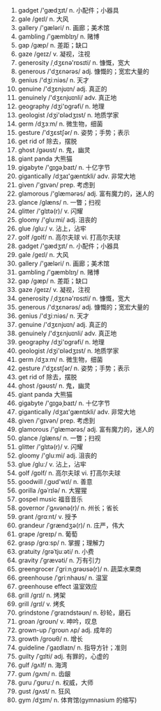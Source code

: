 1. gadget /'gædʒɪt/ n. 小配件；小器具
2. gale /ɡeɪl/ n. 大风
3. gallery /'ɡæləri/ n. 画廊；美术馆
4. gambling /'ɡæmblɪŋ/ n. 赌博
5. gap /ɡæp/ n. 差距；缺口
6. gaze /ɡeɪz/ v. 凝视，注视
7. generosity /ˌdʒɛnə'rɒsɪti/ n. 慷慨，宽大
8. generous /'dʒɛnərəs/ adj. 慷慨的；宽宏大量的
9. genius /'dʒiːniəs/ n. 天才
10. genuine /'dʒɛnjʊɪn/ adj. 真正的
11. genuinely /'dʒɛnjʊɪnli/ adv. 真正地
12. geography /dʒi'ɒɡrəfi/ n. 地理
13. geologist /dʒi'ɒlədʒɪst/ n. 地质学家
14. germ /dʒɜːm/ n. 微生物，细菌
15. gesture /'dʒɛstʃər/ n. 姿势；手势；表示
16. get rid of 除去，摆脱
17. ghost /ɡəʊst/ n. 鬼，幽灵
18. giant panda 大熊猫
19. gigabyte /'ɡɪɡəˌbaɪt/ n. 十亿字节
20. gigantically /dʒaɪ'ɡæntɪkli/ adv. 非常大地
21. given /'ɡɪvən/ prep. 考虑到
22. glamorous /'ɡlæmərəs/ adj. 富有魔力的，迷人的
23. glance /ɡlæns/ n. 一瞥；扫视
24. glitter /'ɡlɪtə(r)/ v. 闪耀
25. gloomy /'ɡluːmi/ adj. 沮丧的
26. glue /ɡluː/ v. 沾上，沾牢
27. golf /ɡɒlf/ n. 高尔夫球 vi. 打高尔夫球
28. gadget /'gædʒɪt/ n. 小配件；小器具
29. gale /ɡeɪl/ n. 大风
30. gallery /'ɡæləri/ n. 画廊；美术馆
31. gambling /'ɡæmblɪŋ/ n. 赌博
32. gap /ɡæp/ n. 差距；缺口
33. gaze /ɡeɪz/ v. 凝视，注视
34. generosity /ˌdʒɛnə'rɒsɪti/ n. 慷慨，宽大
35. generous /'dʒɛnərəs/ adj. 慷慨的；宽宏大量的
36. genius /'dʒiːniəs/ n. 天才
37. genuine /'dʒɛnjʊɪn/ adj. 真正的
38. genuinely /'dʒɛnjʊɪnli/ adv. 真正地
39. geography /dʒi'ɒɡrəfi/ n. 地理
40. geologist /dʒi'ɒlədʒɪst/ n. 地质学家
41. germ /dʒɜːm/ n. 微生物，细菌
42. gesture /'dʒɛstʃər/ n. 姿势；手势；表示
43. get rid of 除去，摆脱
44. ghost /ɡəʊst/ n. 鬼，幽灵
45. giant panda 大熊猫
46. gigabyte /'ɡɪɡəˌbaɪt/ n. 十亿字节
47. gigantically /dʒaɪ'ɡæntɪkli/ adv. 非常大地
48. given /'ɡɪvən/ prep. 考虑到
49. glamorous /'ɡlæmərəs/ adj. 富有魔力的，迷人的
50. glance /ɡlæns/ n. 一瞥；扫视
51. glitter /'ɡlɪtə(r)/ v. 闪耀
52. gloomy /'ɡluːmi/ adj. 沮丧的
53. glue /ɡluː/ v. 沾上，沾牢
54. golf /ɡɒlf/ n. 高尔夫球 vi. 打高尔夫球
55. goodwill /ˌɡʊd'wɪl/ n. 善意
56. gorilla /ɡəˈrɪlə/ n. 大猩猩
57. gospel music 福音音乐
58. governor /ˈɡʌvənə(r)/ n. 州长；省长
59. grant /ɡrɑːnt/ v. 授予
60. grandeur /ˈɡrændʒə(r)/ n. 庄严，伟大
61. grape /ɡreɪp/ n. 葡萄
62. grasp /ɡrɑːsp/ n. 掌握；理解力
63. gratuity /ɡrəˈtjuːəti/ n. 小费
64. gravity /ˈɡrævəti/ n. 万有引力
65. greengrocer /ˈɡriːnˌɡrəʊsə(r)/ n. 蔬菜水果商
66. greenhouse /ˈɡriːnhaʊs/ n. 温室
67. greenhouse effect 温室效应
68. grill /ɡrɪl/ n. 烤架
69. grill /ɡrɪl/ v. 烤炙
70. grindstone /ˈɡraɪndstəʊn/ n. 砂轮，磨石
71. groan /ɡroʊn/ v. 呻吟，叹息
72. grown-up /ˈɡroʊn ʌp/ adj. 成年的
73. growth /ɡroʊθ/ n. 增长
74. guideline /ˈɡaɪdlaɪn/ n. 指导方针；准则
75. guilty /ˈɡɪlti/ adj. 有罪的，心虚的
76. gulf /ɡʌlf/ n. 海湾
77. gum /ɡʌm/ n. 齿龈
78. guru /ˈɡʊruː/ n. 权威，大师
79. gust /ɡʌst/ n. 狂风
80. gym /dʒɪm/ n. 体育馆(gymnasium 的缩写)
